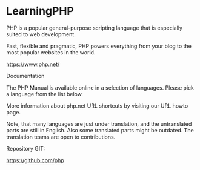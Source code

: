 # LearningPHP

PHP is a popular general-purpose scripting language that is especially suited to web development.

Fast, flexible and pragmatic, PHP powers everything from your blog to the most popular websites in the world.

https://www.php.net/

Documentation

The PHP Manual is available online in a selection of languages. Please pick a language from the list below.

More information about php.net URL shortcuts by visiting our URL howto page.

Note, that many languages are just under translation, and the untranslated parts are still in English. Also some translated parts might be outdated. The translation teams are open to contributions. 

Repository GIT: 

https://github.com/php
